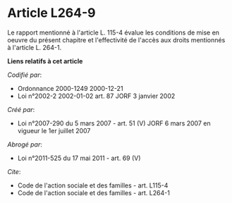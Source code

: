 # Article L264-9

Le rapport mentionné à l'article L. 115-4 évalue les conditions de mise en oeuvre du présent chapitre et l'effectivité de
l'accès aux droits mentionnés à l'article L. 264-1.

**Liens relatifs à cet article**

_Codifié par_:

  - Ordonnance 2000-1249 2000-12-21
  - Loi n°2002-2 2002-01-02 art. 87 JORF 3 janvier 2002

_Créé par_:

  - Loi n°2007-290 du 5 mars 2007 - art. 51 (V) JORF 6 mars 2007 en vigueur le 1er juillet 2007

_Abrogé par_:

  - Loi n°2011-525 du 17 mai 2011 - art. 69 (V)

_Cite_:

  - Code de l'action sociale et des familles - art. L115-4
  - Code de l'action sociale et des familles - art. L264-1
